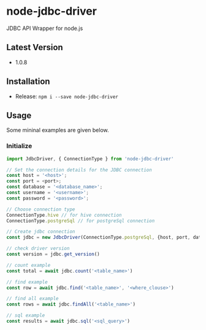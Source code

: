 # node-jdbc-driver
JDBC API Wrapper for node.js

## Latest Version
- 1.0.8

## Installation
- Release: ```npm i --save node-jdbc-driver```

## Usage
Some mininal examples are given below.

### Initialize
```javascript
import JdbcDriver, { ConnectionType } from 'node-jdbc-driver'

// Set the connection details for the JDBC connection
const host = '<host>';
const port = <port>;
const database = '<database_name>';
const username = '<username>';
const password = '<password>';

// Choose connection type
ConnectionType.hive // for hive connection
ConnectionType.postgreSql // for postgreSql connection

// Create jdbc connection
const jdbc = new JdbcDriver(ConnectionType.postgreSql, {host, port, database, username, password})

// check driver version
const version = jdbc.get_version()

// count example
const total = await jdbc.count('<table_name>')

// find example
const row = await jdbc.find('<table_name>', '<where_clouse>')

// find all example
const rows = await jdbc.findAll('<table_name>')

// sql example
const results = await jdbc.sql('<sql_query>')
```




